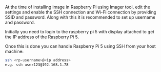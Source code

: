 At the time of installing image in Raspberry Pi using Imager tool, edit the settings and enable the SSH connection and Wi-Fi connection by providing SSID and password. Along with this it is recommended to set up username and password.

Initially you need to login to the raspberry pi 5 with display attached  to get the IP address of the Raspberry Pi 5.

Once this is done you can handle Raspberry Pi 5 using SSH from your host machine:

```bash
ssh <rp-username>@<ip address>
e.g. ssh user123@192.168.1.78
```

